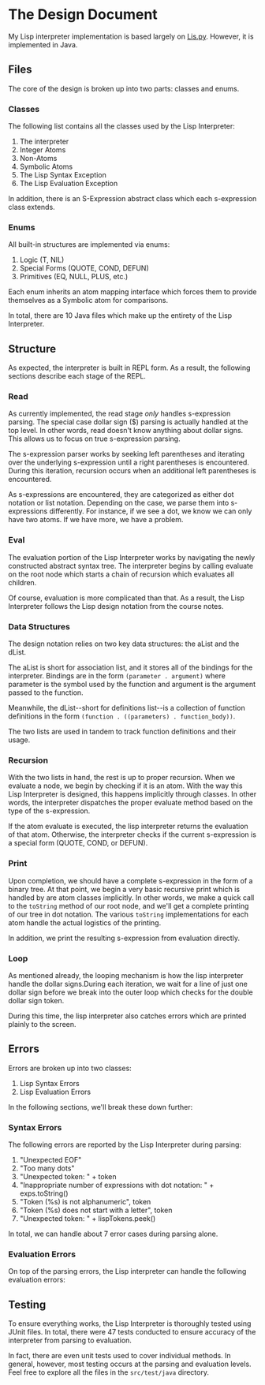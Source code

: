 # The Design Document

My Lisp interpreter implementation is based largely on [Lis.py][1]. 
However, it is implemented in Java.

## Files

The core of the design is broken up into two parts: classes and enums.

### Classes

The following list contains all the classes used by the Lisp
Interpreter:

1. The interpreter
2. Integer Atoms
3. Non-Atoms
4. Symbolic Atoms
5. The Lisp Syntax Exception
6. The Lisp Evaluation Exception

In addition, there is an S-Expression abstract class which each 
s-expression class extends. 

### Enums

All built-in structures are implemented via enums:

1. Logic (T, NIL)
2. Special Forms (QUOTE, COND, DEFUN)
3. Primitives (EQ, NULL, PLUS, etc.)

Each enum inherits an atom mapping interface which
forces them to provide themselves as a Symbolic atom for 
comparisons. 

In total, there are 10 Java files which make up the entirety
of the Lisp Interpreter.

## Structure

As expected, the interpreter is built in REPL form. As a result,
the following sections describe each stage of the REPL.

### Read

As currently implemented, the read stage *only* handles s-expression
parsing. The special case dollar sign ($) parsing is actually handled
at the top level. In other words, read doesn't know anything about
dollar signs. This allows us to focus on true s-expression parsing.

The s-expression parser works by seeking left parentheses and iterating
over the underlying s-expression until a right parentheses is encountered.
During this iteration, recursion occurs when an additional left parentheses
is encountered.

As s-expressions are encountered, they are categorized as either dot notation
or list notation. Depending on the case, we parse them into s-expressions
differently. For instance, if we see a dot, we know we can only have two
atoms. If we have more, we have a problem. 

### Eval

The evaluation portion of the Lisp Interpreter works by navigating the
newly constructed abstract syntax tree. The interpreter begins by calling
evaluate on the root node which starts a chain of recursion which evaluates
all children.

Of course, evaluation is more complicated than that. As a result, the Lisp
Interpreter follows the Lisp design notation from the course notes.

### Data Structures

The design notation relies on two key data structures: the aList and the dList.

The aList is short for association list, and it stores all of the bindings for
the interpreter. Bindings are in the form `(parameter . argument)` where
parameter is the symbol used by the function and argument is the argument 
passed to the function.

Meanwhile, the dList--short for definitions list--is a collection of function
definitions in the form `(function . ((parameters) . function_body))`.

The two lists are used in tandem to track function definitions and their usage.

### Recursion

With the two lists in hand, the rest is up to proper recursion. When we evaluate
a node, we begin by checking if it is an atom. With the way this Lisp Interpreter
is designed, this happens implicitly through classes. In other words, the
interpreter dispatches the proper evaluate method based on the type of the s-expression.

If the atom evaluate is executed, the lisp interpreter returns the evaluation of that
atom. Otherwise, the interpreter checks if the current s-expression is a special
form (QUOTE, COND, or DEFUN).

### Print

Upon completion, we should have a complete s-expression in the form of a 
binary tree. At that point, we begin a very basic recursive print which
is handled by are atom classes implicitly. In other words, we make a quick
call to the `toString` method of our root node, and we'll get a complete
printing of our tree in dot notation. The various `toString` implementations
for each atom handle the actual logistics of the printing.

In addition, we print the resulting s-expression from evaluation directly.

### Loop

As mentioned already, the looping mechanism is how the lisp interpreter handle 
the dollar signs.During each iteration, we wait for a line of just one 
dollar sign before we break into the outer loop which checks for the double 
dollar sign token. 

During this time, the lisp interpreter also catches errors which are printed
plainly to the screen. 

## Errors

Errors are broken up into two classes:

1. Lisp Syntax Errors
2. Lisp Evaluation Errors

In the following sections, we'll break these down further:

### Syntax Errors

The following errors are reported by the Lisp Interpreter during parsing:

1. "Unexpected EOF"
2. "Too many dots"
3. "Unexpected token: " + token
4. "Inappropriate number of expressions with dot notation: " + exps.toString()
5. "Token (%s) is not alphanumeric", token
6. "Token (%s) does not start with a letter", token
7. "Unexpected token: " + lispTokens.peek()

In total, we can handle about 7 error cases during parsing alone. 

### Evaluation Errors

On top of the parsing errors, the Lisp interpreter can handle the
following evaluation errors:

## Testing

To ensure everything works, the Lisp Interpreter is thoroughly
tested using JUnit files. In total, there were 47 tests conducted
to ensure accuracy of the interpreter from parsing to evaluation.

In fact, there are even unit tests used to cover individual methods.
In general, however, most testing occurs at the parsing and
evaluation levels. Feel free to explore all the files in the
`src/test/java` directory.

[1]: http://norvig.com/lispy.html
